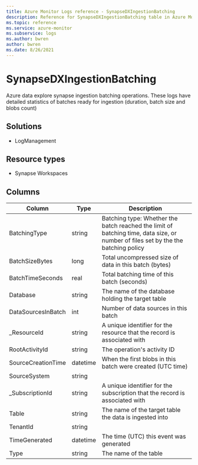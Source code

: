 ```yaml
---
title: Azure Monitor Logs reference - SynapseDXIngestionBatching
description: Reference for SynapseDXIngestionBatching table in Azure Monitor Logs.
ms.topic: reference
ms.service: azure-monitor
ms.subservice: logs
ms.author: bwren
author: bwren
ms.date: 8/26/2021
---
```


# SynapseDXIngestionBatching

 Azure data explore synapse ingestion batching operations. These logs have detailed statistics of batches ready for ingestion (duration, batch size and blobs count)

## Solutions

- LogManagement
## Resource types

- Synapse Workspaces




## Columns

|Column|Type|Description|
|---|---|---|
|BatchingType|string|Batching type: Whether the batch reached the limit of batching time, data size, or number of files set by the the batching policy|
|BatchSizeBytes|long|Total uncompressed size of data in this batch (bytes)|
|BatchTimeSeconds|real|Total batching time of this batch (seconds)|
|Database|string|The name of the database holding the target table|
|DataSourcesInBatch|int|Number of data sources in this batch|
|_ResourceId|string|A unique identifier for the resource that the record is associated with|
|RootActivityId|string|The operation's activity ID|
|SourceCreationTime|datetime|When the first blobs in this batch were created (UTC time)|
|SourceSystem|string||
|_SubscriptionId|string|A unique identifier for the subscription that the record is associated with|
|Table|string|The name of the target table the data is ingested into|
|TenantId|string||
|TimeGenerated|datetime|The time (UTC) this event was generated|
|Type|string|The name of the table|
